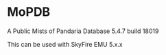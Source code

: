MoPDB
=====

A Public Mists of Pandaria Database 5.4.7 build 18019

This can be used with SkyFire EMU 5.x.x
